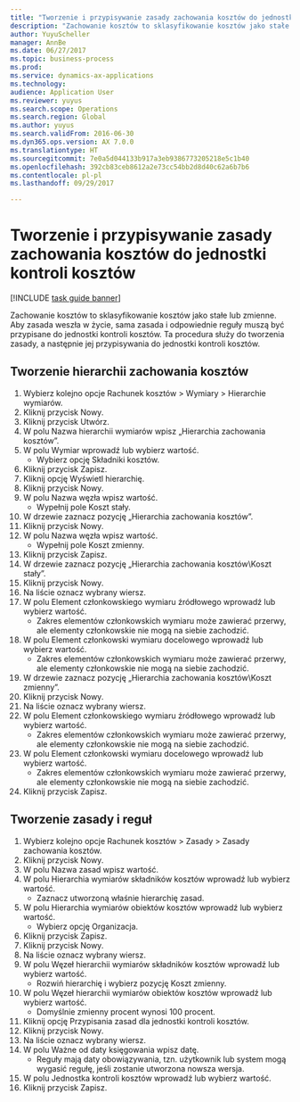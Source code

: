 ```yaml
--- 
title: "Tworzenie i przypisywanie zasady zachowania kosztów do jednostki kontroli kosztów"
description: "Zachowanie kosztów to sklasyfikowanie kosztów jako stałe lub zmienne."
author: YuyuScheller
manager: AnnBe
ms.date: 06/27/2017
ms.topic: business-process
ms.prod: 
ms.service: dynamics-ax-applications
ms.technology: 
audience: Application User
ms.reviewer: yuyus
ms.search.scope: Operations
ms.search.region: Global
ms.author: yuyus
ms.search.validFrom: 2016-06-30
ms.dyn365.ops.version: AX 7.0.0
ms.translationtype: HT
ms.sourcegitcommit: 7e0a5d044133b917a3eb9386773205218e5c1b40
ms.openlocfilehash: 392cb83ceb8612a2e73cc54bb2d8d40c62a6b7b6
ms.contentlocale: pl-pl
ms.lasthandoff: 09/29/2017

---
```

# <a name="create-and-assign-a-cost-behavior-policy-to-a-cost-control-unit"></a>Tworzenie i przypisywanie zasady zachowania kosztów do jednostki kontroli kosztów

[!INCLUDE [task guide banner](../../includes/task-guide-banner.md)]

Zachowanie kosztów to sklasyfikowanie kosztów jako stałe lub zmienne. Aby zasada weszła w życie, sama zasada i odpowiednie reguły muszą być przypisane do jednostki kontroli kosztów. Ta procedura służy do tworzenia zasady, a następnie jej przypisywania do jednostki kontroli kosztów.


## <a name="create-a-cost-behavior-hierarchy"></a>Tworzenie hierarchii zachowania kosztów
1. Wybierz kolejno opcje Rachunek kosztów > Wymiary > Hierarchie wymiarów.
2. Kliknij przycisk Nowy.
3. Kliknij przycisk Utwórz.
4. W polu Nazwa hierarchii wymiarów wpisz „Hierarchia zachowania kosztów”.
5. W polu Wymiar wprowadź lub wybierz wartość.
    * Wybierz opcję Składniki kosztów.  
6. Kliknij przycisk Zapisz.
7. Kliknij opcję Wyświetl hierarchię.
8. Kliknij przycisk Nowy.
9. W polu Nazwa węzła wpisz wartość.
    * Wypełnij pole Koszt stały.  
10. W drzewie zaznacz pozycję „Hierarchia zachowania kosztów”.
11. Kliknij przycisk Nowy.
12. W polu Nazwa węzła wpisz wartość.
    * Wypełnij pole Koszt zmienny.  
13. Kliknij przycisk Zapisz.
14. W drzewie zaznacz pozycję „Hierarchia zachowania kosztów\Koszt stały”.
15. Kliknij przycisk Nowy.
16. Na liście oznacz wybrany wiersz.
17. W polu Element członkowskiego wymiaru źródłowego wprowadź lub wybierz wartość.
    * Zakres elementów członkowskich wymiaru może zawierać przerwy, ale elementy członkowskie nie mogą na siebie zachodzić.  
18. W polu Element członkowski wymiaru docelowego wprowadź lub wybierz wartość.
    * Zakres elementów członkowskich wymiaru może zawierać przerwy, ale elementy członkowskie nie mogą na siebie zachodzić.  
19. W drzewie zaznacz pozycję „Hierarchia zachowania kosztów\Koszt zmienny”.
20. Kliknij przycisk Nowy.
21. Na liście oznacz wybrany wiersz.
22. W polu Element członkowskiego wymiaru źródłowego wprowadź lub wybierz wartość.
    * Zakres elementów członkowskich wymiaru może zawierać przerwy, ale elementy członkowskie nie mogą na siebie zachodzić.  
23. W polu Element członkowski wymiaru docelowego wprowadź lub wybierz wartość.
    * Zakres elementów członkowskich wymiaru może zawierać przerwy, ale elementy członkowskie nie mogą na siebie zachodzić.  
24. Kliknij przycisk Zapisz.

## <a name="create-the-policy-and-rules"></a>Tworzenie zasady i reguł
1. Wybierz kolejno opcje Rachunek kosztów > Zasady > Zasady zachowania kosztów.
2. Kliknij przycisk Nowy.
3. W polu Nazwa zasad wpisz wartość.
4. W polu Hierarchia wymiarów składników kosztów wprowadź lub wybierz wartość.
    * Zaznacz utworzoną właśnie hierarchię zasad.  
5. W polu Hierarchia wymiarów obiektów kosztów wprowadź lub wybierz wartość.
    * Wybierz opcję Organizacja.  
6. Kliknij przycisk Zapisz.
7. Kliknij przycisk Nowy.
8. Na liście oznacz wybrany wiersz.
9. W polu Węzeł hierarchii wymiarów składników kosztów wprowadź lub wybierz wartość.
    * Rozwiń hierarchię i wybierz pozycję Koszt zmienny.  
10. W polu Węzeł hierarchii wymiarów obiektów kosztów wprowadź lub wybierz wartość.
    * Domyślnie zmienny procent wynosi 100 procent.  
11. Kliknij opcję Przypisania zasad dla jednostki kontroli kosztów.
12. Kliknij przycisk Nowy.
13. Na liście oznacz wybrany wiersz.
14. W polu Ważne od daty księgowania wpisz datę.
    * Reguły mają daty obowiązywania, tzn. użytkownik lub system mogą wygasić regułę, jeśli zostanie utworzona nowsza wersja.  
15. W polu Jednostka kontroli kosztów wprowadź lub wybierz wartość.
16. Kliknij przycisk Zapisz.



